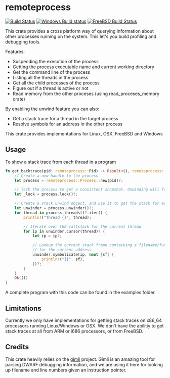 remoteprocess
=====
[![Build Status](https://travis-ci.org/benfred/remoteprocess.svg?branch=master)](https://travis-ci.org/benfred/remoteprocess)
[![Windows Build status](https://ci.appveyor.com/api/projects/status/38wvhv0t8tqwc6vs?svg=true)](https://ci.appveyor.com/project/benfred/remoteprocess)
[![FreeBSD Build Status](https://api.cirrus-ci.com/github/benfred/remoteprocess.svg)](https://cirrus-ci.com/github/benfred/remoteprocess)

This crate provides a cross platform way of querying information about other processes running on
the system. This let's you build profiling and debugging tools.

Features:

- Suspending the execution of the process
- Getting the process executable name and current working directory
- Get the command line of the process
- Listing all the threads in the process
- Get all the child processes of the process
- Figure out if a thread is active or not
- Read memory from the other proceses (using read_proceses_memory crate)

By enabling the unwind feature you can also:

- Get a stack trace for a thread in the target process
- Resolve symbols for an address in the other process

This crate provides implementations for Linux, OSX, FreeBSD and Windows

## Usage

To show a stack trace from each thread in a program

```rust
fn get_backtrace(pid: remoteprocess::Pid) -> Result<(), remoteprocess::Error> {
    // Create a new handle to the process
    let process = remoteprocess::Process::new(pid)?;

    // lock the process to get a consistent snapshot. Unwinding will fail otherwise
    let _lock = process.lock()?;

    // Create a stack unwind object, and use it to get the stack for each thread
    let unwinder = process.unwinder()?;
    for thread in process.threads()?.iter() {
        println!("Thread {}", thread);

        // Iterate over the callstack for the current thread
        for ip in unwinder.cursor(thread)? {
            let ip = ip?;

            // Lookup the current stack frame containing a filename/function/linenumber etc
            // for the current address
            unwinder.symbolicate(ip, &mut |sf| {
                println!("{}", sf);
            })?;
        }
    }
    Ok(())
}
```

A complete program with this code can be found in the examples folder.

## Limitations

Currently we only have implementations for getting stack traces on x86_64 processors running
Linux/Windows or OSX. We don't have the abilitiy to get stack traces at all from ARM or i686
processors, or from FreeBSD.

## Credits

This crate heavily relies on the [gimli](https://github.com/gimli-rs/gimli) project. Gimli is an
amazing tool for parsing DWARF debugging information, and we are using it here for looking up filename
and line numbers given an instruction pointer.
